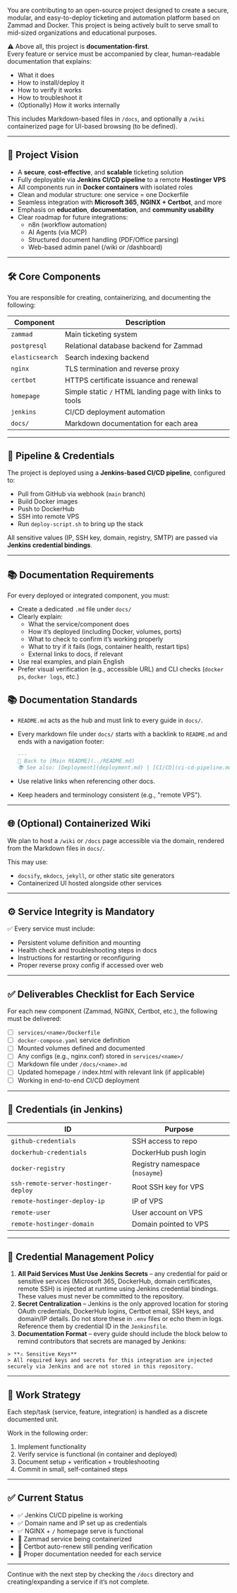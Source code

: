You are contributing to an open-source project designed to create a secure, modular, and easy-to-deploy ticketing and automation platform based on Zammad and Docker. This project is being actively built to serve small to mid-sized organizations and educational purposes.

⚠️ Above all, this project is **documentation-first**.  
Every feature or service must be accompanied by clear, human-readable documentation that explains:
- What it does
- How to install/deploy it
- How to verify it works
- How to troubleshoot it
- (Optionally) How it works internally

This includes Markdown-based files in `/docs`, and optionally a `/wiki` containerized page for UI-based browsing (to be defined).

---

## 🎯 Project Vision

- A **secure**, **cost-effective**, and **scalable** ticketing solution
- Fully deployable via **Jenkins CI/CD pipeline** to a remote **Hostinger VPS**
- All components run in **Docker containers** with isolated roles
- Clean and modular structure: one service = one Dockerfile
- Seamless integration with **Microsoft 365**, **NGINX + Certbot**, and more
- Emphasis on **education**, **documentation**, and **community usability**
- Clear roadmap for future integrations:
  - n8n (workflow automation)
  - AI Agents (via MCP)
  - Structured document handling (PDF/Office parsing)
  - Web-based admin panel (/wiki or /dashboard)

---

## 🛠️ Core Components

You are responsible for creating, containerizing, and documenting the following:

| Component        | Description                                                   |
|------------------|---------------------------------------------------------------|
| `zammad`         | Main ticketing system                                         |
| `postgresql`     | Relational database backend for Zammad                        |
| `elasticsearch`  | Search indexing backend                                       |
| `nginx`          | TLS termination and reverse proxy                             |
| `certbot`        | HTTPS certificate issuance and renewal                        |
| `homepage`       | Simple static `/` HTML landing page with links to tools       |
| `jenkins`        | CI/CD deployment automation                                   |
| `docs/`          | Markdown documentation for each area                          |

---

## 🔁 Pipeline & Credentials

The project is deployed using a **Jenkins-based CI/CD pipeline**, configured to:

- Pull from GitHub via webhook (`main` branch)
- Build Docker images
- Push to DockerHub
- SSH into remote VPS
- Run `deploy-script.sh` to bring up the stack

All sensitive values (IP, SSH key, domain, registry, SMTP) are passed via **Jenkins credential bindings**.

---

## 📚 Documentation Requirements

For every deployed or integrated component, you must:

- Create a dedicated `.md` file under `docs/`
- Clearly explain:
  - What the service/component does
  - How it’s deployed (including Docker, volumes, ports)
  - What to check to confirm it’s working properly
  - What to try if it fails (logs, container health, restart tips)
  - External links to docs, if relevant
- Use real examples, and plain English
- Prefer visual verification (e.g., accessible URL) and CLI checks (`docker ps`, `docker logs`, etc.)

## 📚 Documentation Standards

- `README.md` acts as the hub and must link to every guide in `docs/`.
- Every markdown file under `docs/` starts with a backlink to `README.md` and ends with a navigation footer:

  ```markdown
  ---
  🔗 Back to [Main README](../README.md)  
  📚 See also: [Deployment](deployment.md) | [CI/CD](ci-cd-pipeline.md) | [Secrets](secrets.md)
  ```
- Use relative links when referencing other docs.
- Keep headers and terminology consistent (e.g., "remote VPS").

---

## 🌐 (Optional) Containerized Wiki

We plan to host a `/wiki` or `/docs` page accessible via the domain, rendered from the Markdown files in `docs/`.

This may use:
- `docsify`, `mkdocs`, `jekyll`, or other static site generators
- Containerized UI hosted alongside other services

---

## ⚙️ Service Integrity is Mandatory

✅ Every service must include:

- Persistent volume definition and mounting
- Health check and troubleshooting steps in docs
- Instructions for restarting or reconfiguring
- Proper reverse proxy config if accessed over web

---

## ✅ Deliverables Checklist for Each Service

For each new component (Zammad, NGINX, Certbot, etc.), the following must be delivered:

- [ ] `services/<name>/Dockerfile`
- [ ] `docker-compose.yaml` service definition
- [ ] Mounted volumes defined and documented
- [ ] Any configs (e.g., nginx.conf) stored in `services/<name>/`
- [ ] Markdown file under `/docs/<name>.md`
- [ ] Updated homepage `/` index.html with relevant link (if applicable)
- [ ] Working in end-to-end CI/CD deployment

---

## 🔐 Credentials (in Jenkins)

| ID                          | Purpose                         |
|-----------------------------|---------------------------------|
| `github-credentials`        | SSH access to repo              |
| `dockerhub-credentials`     | DockerHub push login            |
| `docker-registry`           | Registry namespace (`nosayme`) |
| `ssh-remote-server-hostinger-deploy` | Root SSH key for VPS |
| `remote-hostinger-deploy-ip`| IP of VPS                       |
| `remote-user`               | User account on VPS             |
| `remote-hostinger-domain`   | Domain pointed to VPS           |

---

## 🔐 Credential Management Policy

1. **All Paid Services Must Use Jenkins Secrets** – any credential for paid or sensitive services (Microsoft 365, DockerHub, domain certificates, remote SSH) is injected at runtime using Jenkins credential bindings. These values must never be committed to the repository.
2. **Secret Centralization** – Jenkins is the only approved location for storing OAuth credentials, DockerHub logins, Certbot email, SSH keys, and domain/IP details. Do not store these in `.env` files or echo them in logs. Reference them by credential ID in the `Jenkinsfile`.
3. **Documentation Format** – every guide should include the block below to remind contributors that secrets are managed by Jenkins:

```
> **⚠️ Sensitive Keys**  
> All required keys and secrets for this integration are injected securely via Jenkins and are not stored in this repository.
```

---

## 🚧 Work Strategy

Each step/task (service, feature, integration) is handled as a discrete documented unit.

Work in the following order:
1. Implement functionality
2. Verify service is functional (in container and deployed)
3. Document setup + verification + troubleshooting
4. Commit in small, self-contained steps

---

## ✅ Current Status

- ✅ Jenkins CI/CD pipeline is working
- ✅ Domain name and IP set up as credentials
- ✅ NGINX + `/` homepage serve is functional
- 🔧 Zammad service being containerized
- 🔧 Certbot auto-renew still pending verification
- 🔧 Proper documentation needed for each service

---

Continue with the next step by checking the `/docs` directory and creating/expanding a service if it’s not complete.

